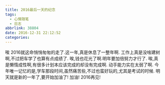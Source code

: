 ```yaml
---
title: 2016最后一天的纪念
tags:
  - 心情随笔
  - 日志
abbrlink: 38804
date: 2016-12-31 22:12:52
categories:
---
```

唉 2016就这命悄悄匆匆的走了.这一年,真是休息了一整年啊.
工作上真是没啥建树啊,不过把车学了也算有点成绩了.
唉,钱也花光了啊.明年要加倍努力才行了.
唉,真是懒惰成性啊,有很多计划本应该完成的却没有完成啊.
动手能力实在太弱了啊.
今年唯一记忆的是,学车那段时间,虽然痛苦些,不过也蛮好玩的,尤其是考试的时候.
明天就是新的一年了,要开始加油了!
加油! 2016再见!